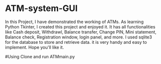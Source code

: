 # ATM-system-GUI
In this Project, I have demonstrated the working of ATMs. As learning Python Tkinter, I created this project and enjoyed it. It has all functionalities like Cash deposit, Withdrawl, Balance transfer, Change PIN, Mini statement, Balance check, Registration window, login panel, and more. I used sqlite3 for the database to store and retrieve data. it is very handy and easy to implement. Hope you'll like it.

#Using
Clone and run ATMmain.py
